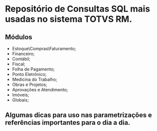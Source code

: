 # Repositório de Consultas SQL mais usadas no sistema TOTVS RM.

## Módulos

- Estoque\Compras\Faturamento\;
- Financeiro;
- Contábil;
- Fiscal;
- Folha de Pagamento;
- Ponto Eletrônico;
- Medicina do Trabalho;
- Obras e Projetos;
- Aprovações e Atendimento;
- Imóveis;
- Globais;

## Algumas dicas para uso nas parametrizações e referências importantes para o dia a dia.
